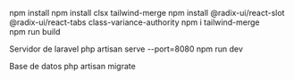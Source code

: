 npm install
npm install clsx tailwind-merge
npm install @radix-ui/react-slot @radix-ui/react-tabs class-variance-authority
npm i tailwind-merge  
npm run build

Servidor de laravel
php artisan serve --port=8080 
npm run dev 

Base de datos
php artisan migrate
